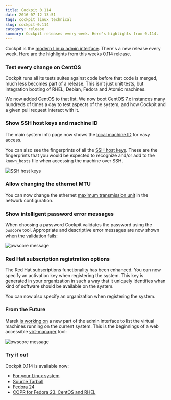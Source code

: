 ```yaml
---
title: Cockpit 0.114
date: 2016-07-12 13:51
tags: cockpit linux technical
slug: cockpit-0.114
category: release
summary: Cockpit releases every week. Here's highlights from 0.114.
---
```


Cockpit is the [modern Linux admin interface](https://cockpit-project.org/). There's a new release every week. Here are the highlights from this weeks 0.114 release.

### Test every change on CentOS

Cockpit runs all its tests suites against code before that code is merged, much less
becomes part of a release. This isn't just unit tests, but integration booting of
RHEL, Debian, Fedora and Atomic machines.

We now added CentOS to that list. We now boot CentOS 7.x instances many hundreds of times
a day to test aspects of the system, and how Cockpit and a given pull request interact with it.

### Show SSH host keys and machine ID

The main system info page now shows the
[local machine ID](https://www.freedesktop.org/software/systemd/man/machine-id.html) for
easy access.

You can also see the fingerprints of all the [SSH host keys](https://en.wikipedia.org/wiki/Secure_Shell).
These are the fingerprints that you would be expected to recognize and/or add to the
```known_hosts``` file when accessing the machine over SSH.

![SSH host keys](/images/cockpit-ssh-host-keys.png)

### Allow changing the ethernet MTU

You can now change the ethernet
[maximum transmission unit](https://en.wikipedia.org/wiki/Maximum_transmission_unit) in the
network configuration.

### Show intelligent password error messages

When choosing a password Cockpit validates the password using the ```pwscore``` tool.
Appropriate and descriptive error messages are now shown when the validation fails:

![pwscore message](/images/cockpit-pwscore-message.png)

### Red Hat subscription registration options

The Red Hat subscriptions functionality has been enhanced. You can now specify an activation
key when registering the system. This key is generated in your organization in such a
way that it uniquely identifies whan kind of software should be available on the system.

You can now also specify an organization when registering the system.

### From the Future

Marek [is working on](https://github.com/cockpit-project/cockpit/pull/4434) a new part of
the admin interface to list the virtual machines running on the current system. This is
the beginnings of a web accessible [virt-manager](https://virt-manager.org/) tool:

![pwscore message](/images/cockpit-libvirt-message.png)

### Try it out

Cockpit 0.114 is available now:

 * [For your Linux system](https://cockpit-project.org/running.html)
 * [Source Tarball](https://github.com/cockpit-project/cockpit/releases/tag/0.114)
 * [Fedora 24](https://bodhi.fedoraproject.org/updates/cockpit-0.114-1.fc24)
 * [COPR for Fedora 23, CentOS and RHEL](https://copr.fedoraproject.org/coprs/g/cockpit/cockpit-preview/)

